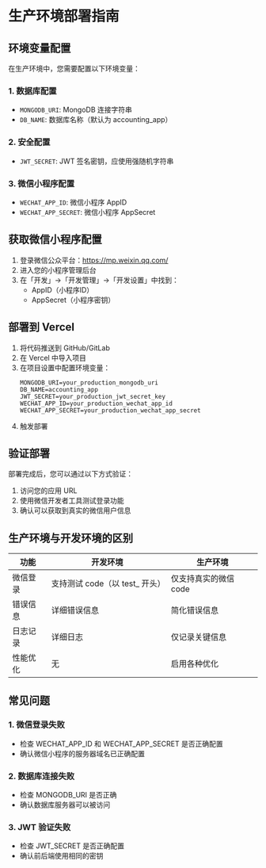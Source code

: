 # 生产环境部署指南

## 环境变量配置

在生产环境中，您需要配置以下环境变量：

### 1. 数据库配置
- `MONGODB_URI`: MongoDB 连接字符串
- `DB_NAME`: 数据库名称（默认为 accounting_app）

### 2. 安全配置
- `JWT_SECRET`: JWT 签名密钥，应使用强随机字符串

### 3. 微信小程序配置
- `WECHAT_APP_ID`: 微信小程序 AppID
- `WECHAT_APP_SECRET`: 微信小程序 AppSecret

## 获取微信小程序配置

1. 登录微信公众平台：https://mp.weixin.qq.com/
2. 进入您的小程序管理后台
3. 在「开发」->「开发管理」->「开发设置」中找到：
   - AppID（小程序ID）
   - AppSecret（小程序密钥）

## 部署到 Vercel

1. 将代码推送到 GitHub/GitLab
2. 在 Vercel 中导入项目
3. 在项目设置中配置环境变量：
   ```
   MONGODB_URI=your_production_mongodb_uri
   DB_NAME=accounting_app
   JWT_SECRET=your_production_jwt_secret_key
   WECHAT_APP_ID=your_production_wechat_app_id
   WECHAT_APP_SECRET=your_production_wechat_app_secret
   ```
4. 触发部署

## 验证部署

部署完成后，您可以通过以下方式验证：

1. 访问您的应用 URL
2. 使用微信开发者工具测试登录功能
3. 确认可以获取到真实的微信用户信息

## 生产环境与开发环境的区别

| 功能 | 开发环境 | 生产环境 |
|------|----------|----------|
| 微信登录 | 支持测试 code（以 test_ 开头） | 仅支持真实的微信 code |
| 错误信息 | 详细错误信息 | 简化错误信息 |
| 日志记录 | 详细日志 | 仅记录关键信息 |
| 性能优化 | 无 | 启用各种优化 |

## 常见问题

### 1. 微信登录失败
- 检查 WECHAT_APP_ID 和 WECHAT_APP_SECRET 是否正确配置
- 确认微信小程序的服务器域名已正确配置

### 2. 数据库连接失败
- 检查 MONGODB_URI 是否正确
- 确认数据库服务器可以被访问

### 3. JWT 验证失败
- 检查 JWT_SECRET 是否正确配置
- 确认前后端使用相同的密钥